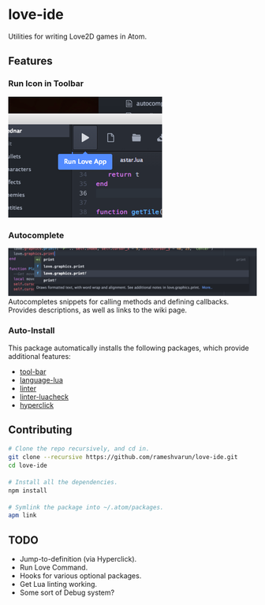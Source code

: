 # love-ide
Utilities for writing Love2D games in Atom.

## Features
### Run Icon in Toolbar
![](./demo/run.png)

### Autocomplete
![](./demo/autocomplete.png)
Autocompletes snippets for calling methods and defining callbacks. Provides descriptions, as well as links to the wiki page.

### Auto-Install
This package automatically installs the following packages, which provide additional features:
  - [tool-bar](https://atom.io/packages/tool-bar)
  - [language-lua](https://atom.io/packages/language-lua)
  - [linter](https://atom.io/packages/linter)
  - [linter-luacheck](https://atom.io/packages/linter-luacheck)
  - [hyperclick](https://atom.io/packages/hyperclick)

## Contributing
```bash
# Clone the repo recursively, and cd in.
git clone --recursive https://github.com/rameshvarun/love-ide.git
cd love-ide

# Install all the dependencies.
npm install

# Symlink the package into ~/.atom/packages.
apm link
```

## TODO
- Jump-to-definition (via Hyperclick).
- Run Love Command.
- Hooks for various optional packages.
- Get Lua linting working.
- Some sort of Debug system?
